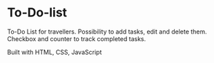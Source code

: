# To-Do-list

To-Do List for travellers.
Possibility to add tasks, edit and delete them.
Checkbox and counter to track completed tasks.

Built with HTML, CSS, JavaScript
